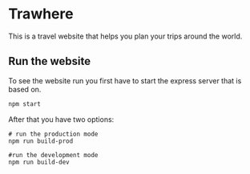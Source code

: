 # Trawhere

This is a travel website that helps you plan your trips around the world.

## Run the website

To see the website run you first have to start the express server that is based on.
```bash
npm start
```
After that you have two options:

```
# run the production mode
npm run build-prod

#run the development mode
npm run build-dev

```
